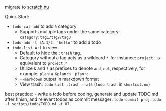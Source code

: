 migrate to [scratch.nu](https://github.com/fj0r/scratch.nu)

Quick Start:
- `todo-cat-add` to add a category
    - Supports multiple tags under the same category: `category:tag1/tag2/tag3`
- `todo-add -t [A:1/2] 'hello'` to add a todo
- `todo-list A:1` to view
    - Default to hide the `:trash` tag.
    - Category without a tag acts as a wildcard `*`, for instance: `project:` is equivalent to `project:*`
    - Utilize `&` and `!` as prefixes to denote `and`, `not`, respectively, for example: `plan:a &plan:b !plan:c`
    - `--markdown` output in markdown format
    - View trash: `todo-list :trash --all` (`todo trash` in `shortcut.nu`)

best practice:
    - write a todo before coding, generate and update TODO.md after finish, and relevant todos as commit messages. `todo-commit proj:todo -f scripts/todo/TODO.md -t 87`
